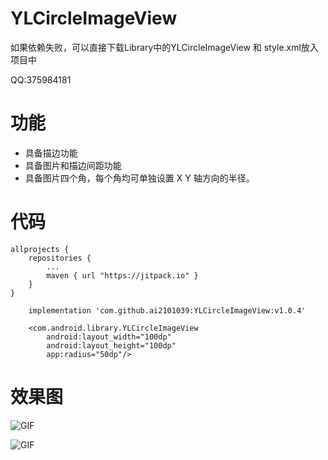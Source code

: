# YLCircleImageView

如果依赖失败，可以直接下载Library中的YLCircleImageView 和 style.xml放入项目中

QQ:375984181

# 功能

+ 具备描边功能
+ 具备图片和描边间距功能
+ 具备图片四个角，每个角均可单独设置 X Y 轴方向的半径。

# 代码

```
allprojects {
    repositories {
        ...
        maven { url "https://jitpack.io" }
    }
}
```

```
    implementation 'com.github.ai2101039:YLCircleImageView:v1.0.4'
```

```
    <com.android.library.YLCircleImageView
        android:layout_width="100dp"
        android:layout_height="100dp"
        app:radius="50dp"/>
```

# 效果图

![GIF](https://github.com/ai2101039/YLCircleImageView/blob/master/screenshots/12.gif)

![GIF](https://github.com/ai2101039/YLCircleImageView/blob/master/screenshots/13.gif)
